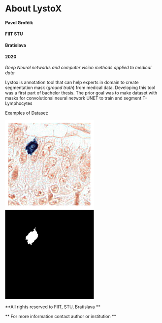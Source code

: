 # About LystoX


#### Pavol Grofčík
#### FIIT STU
#### Bratislava
#### 2020
*Deep Neural networks and computer vision methods applied to medical data*


Lystox is annotation tool that can help experts in domain to create 
segmentation mask (*ground truth*) from medical data.
Developing this tool was a first part of bachelor thesis.
The prior goal was to make dataset with masks for convolutional
neural network UNET to train and segment T-Lymphocytes

Examples of Dataset:

![Original Image](/figures/train_img_19351.png)
![Image Mask](/figures/train_img_19351_mask.png)



**All rights reserved to FIIT, STU, Bratislava **

** For more information contact author or institution **
